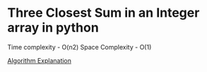 
# Three Closest Sum in an Integer array in python

Time complexity - O(n2) 
Space Complexity - O(1)


[Algorithm Explanation](https://dev.to/abubakarismail/3sum-closest-2jpi)


